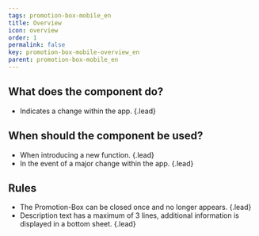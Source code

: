 ```yaml
---
tags: promotion-box-mobile_en
title: Overview
icon: overview
order: 1
permalink: false  
key: promotion-box-mobile-overview_en
parent: promotion-box-mobile_en
---
```


## What does the component do?
* Indicates a change within the app. {.lead}

## When should the component be used?
* When introducing a new function. {.lead}
* In the event of a major change within the app. {.lead}

## Rules
* The Promotion-Box can be closed once and no longer appears. {.lead}
* Description text has a maximum of 3 lines, additional information is displayed in a bottom sheet. {.lead}
